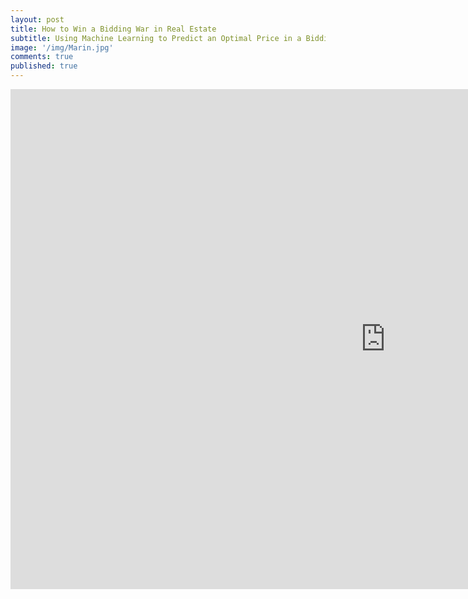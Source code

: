 ```yaml
---
layout: post
title: How to Win a Bidding War in Real Estate
subtitle: Using Machine Learning to Predict an Optimal Price in a Bidding War
image: '/img/Marin.jpg'
comments: true
published: true
---
```


<iframe src="https://multiple-offers.herokuapp.com" width="1200" height="800" style="border: none;"></iframe>
